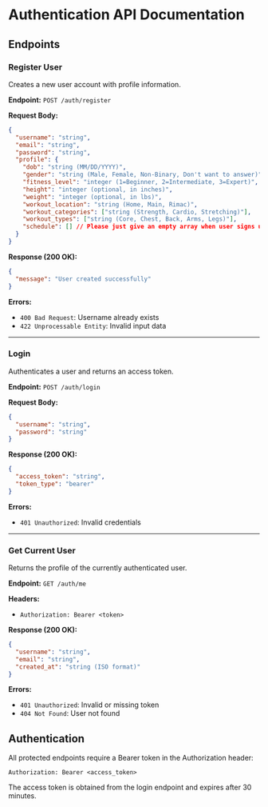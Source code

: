 # Authentication API Documentation

## Endpoints

### Register User
Creates a new user account with profile information.

**Endpoint:** `POST /auth/register`

**Request Body:**
```json
{
  "username": "string",
  "email": "string",
  "password": "string",
  "profile": {
    "dob": "string (MM/DD/YYYY)",
    "gender": "string (Male, Female, Non-Binary, Don't want to answer)",
    "fitness_level": "integer (1=Beginner, 2=Intermediate, 3=Expert)",
    "height": "integer (optional, in inches)",
    "weight": "integer (optional, in lbs)",
    "workout_location": "string (Home, Main, Rimac)",
    "workout_categories": ["string (Strength, Cardio, Stretching)"],
    "workout_types": ["string (Core, Chest, Back, Arms, Legs)"],
    "schedule": [] // Please just give an empty array when user signs up
  }
}
```

**Response (200 OK):**
```json
{
  "message": "User created successfully"
}
```

**Errors:**
- `400 Bad Request`: Username already exists
- `422 Unprocessable Entity`: Invalid input data

---

### Login
Authenticates a user and returns an access token.

**Endpoint:** `POST /auth/login`

**Request Body:**
```json
{
  "username": "string",
  "password": "string"
}
```

**Response (200 OK):**
```json
{
  "access_token": "string",
  "token_type": "bearer"
}
```

**Errors:**
- `401 Unauthorized`: Invalid credentials

---

### Get Current User
Returns the profile of the currently authenticated user.

**Endpoint:** `GET /auth/me`

**Headers:**
- `Authorization: Bearer <token>`

**Response (200 OK):**
```json
{
  "username": "string",
  "email": "string",
  "created_at": "string (ISO format)"
}
```

**Errors:**
- `401 Unauthorized`: Invalid or missing token
- `404 Not Found`: User not found

## Authentication

All protected endpoints require a Bearer token in the Authorization header:

```
Authorization: Bearer <access_token>
```

The access token is obtained from the login endpoint and expires after 30 minutes.

